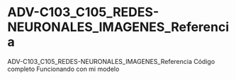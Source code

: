# ADV-C103_C105_REDES-NEURONALES_IMAGENES_Referencia
ADV-C103_C105_REDES-NEURONALES_IMAGENES_Referencia  Código completo Funcionando con mi modelo
